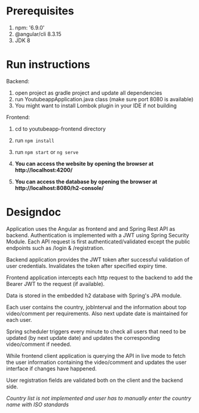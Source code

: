 # Prerequisites
1) npm: '6.9.0'
2) @angular/cli 8.3.15
3) JDK 8

# Run instructions
Backend:

1) open project as gradle project and update all dependencies
2) run YoutubeappApplication.java class  (make sure port 8080 is available)
3) You might want to install Lombok plugin in your IDE if not building

Frontend:

1) cd to youtubeapp-frontend directory
2) run `npm install`
3) run `npm start` or `ng serve`

1) **You can access the website by opening the browser at http://localhost:4200/**
2) **You can access the database by opening the browser at http://localhost:8080/h2-console/**


# Designdoc

Application uses the Angular as frontend and and Spring Rest API as backend. Authentication is implemented with a JWT using Spring Security Module. Each API request is first authenticated/validated except the public endpoints such as /login & /registration.

Backend application provides the JWT token after successful validation of user credentials. Invalidates the token after specified expiry time.

Frontend application intercepts each http request to the backend to add the Bearer JWT to the request (if available).

Data is stored in the embedded h2 database with Spring's JPA module.

Each user contains the country, jobInterval and the information about top video/comment per requirements. Also next update date is maintained for each user.

Spring scheduler triggers every minute to check all users that need to be updated (by next update date) and updates the corresponding video/comment if needed.

While frontend client application is querying the API in live mode to fetch the user information containing the video/comment and updates the user interface if changes have happened.

User registration fields are validated both on the client and the backend side.

*Country list is not implemented and user has to manually enter the country name with ISO standards*
